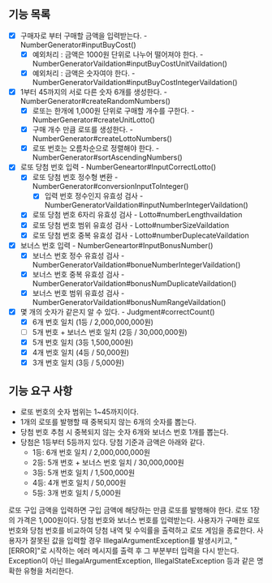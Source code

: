 ## 기능 목록 ##

- [x] 구매자로 부터 구매할 금액을 입력받는다.   - NumberGenerator#inputBuyCost()
    - [x] 예외처리 : 금액은 1000원 단위로 나누어 떨어져야 한다. - NumberGeneratorVaildation#inputBuyCostUnitVaildation()
    - [x] 예외처리 : 금액은 숫자여야 한다. - NumberGeneratorVaildation#inputBuyCostIntegerVaildation()
- [x] 1부터 45까지의 서로 다른 숫자 6개를 생성한다. - NumberGenerator#createRandomNumbers()
    - [x] 로또는 한개에 1,000원 단위로 구매할 개수를 구한다. - NumberGenerator#createUnitLotto()
    - [x] 구매 개수 만큼 로또를 생성한다.  -NumberGenerator#createLottoNumbers()
    - [x] 로또 번호는 오름차순으로 정렬해야 한다.   - NumberGenerator#sortAscendingNumbers()
- [x] 로또 당첨 번호 입력 - NumberGeneartor#InputCorrectLotto()
    - [x] 로또 당첨 번호 정수형 변환 - NumberGenerator#conversionInputToInteger()
        - [x] 입력 번호 정수인지 유효성 검사 - NumberGeneratorVaildation#inputNumberIntegerVaildation()
    - [x] 로또 당첨 번호 6자리 유효성 검사 - Lotto#numberLengthvaildation
    - [x] 로또 당첨 번호 범위 유효성 검사 - Lotto#numberSizeVaildation
    - [x] 로또 당첨 번호 중복 유효성 검사 - Lotto#numberDuplecateVaildation
- [x] 보너스 번호 입력 - NumberGeneartor#InputBonusNumber()
    - [x] 보너스 번호 정수 유효성 검사 - NumberGeneratorVaildation#bonueNumberIntegerVaildation()
    - [x] 보너스 번호 중복 유효성 검사 - NumberGeneratorVaildation#bonusNumDuplicateVaildation()
    - [x] 보너스 번호 범위 유효성 검사 - NumberGeneratorVaildation#bonusNumRangeVaildation()
- [x] 몇 개의 숫자가 같은지 알 수 있다. - Judgment#correctCount()
    - [x] 6개 번호 일치 (1등 / 2,000,000,000원)
    - [ ] 5개 번호 + 보너스 번호 일치 (2등 / 30,000,000원)
    - [x] 5개 번호 일치 (3등 1,500,000원)
    - [x] 4개 번호 일치 (4등 / 50,000원)
    - [x] 3개 번호 일치 (3등 / 5,000원)

## 기능 요구 사항 ##

- 로또 번호의 숫자 범위는 1~45까지이다.
- 1개의 로또를 발행할 때 중복되지 않는 6개의 숫자를 뽑는다.
- 당첨 번호 추첨 시 중복되지 않는 숫자 6개와 보너스 번호 1개를 뽑는다.
- 당첨은 1등부터 5등까지 있다. 당첨 기준과 금액은 아래와 같다.
    - 1등: 6개 번호 일치 / 2,000,000,000원
    - 2등: 5개 번호 + 보너스 번호 일치 / 30,000,000원
    - 3등: 5개 번호 일치 / 1,500,000원
    - 4등: 4개 번호 일치 / 50,000원
    - 5등: 3개 번호 일치 / 5,000원

로또 구입 금액을 입력하면 구입 금액에 해당하는 만큼 로또를 발행해야 한다.
로또 1장의 가격은 1,000원이다.
당첨 번호와 보너스 번호를 입력받는다.
사용자가 구매한 로또 번호와 당첨 번호를 비교하여 당첨 내역 및 수익률을 출력하고 로또 게임을 종료한다.
사용자가 잘못된 값을 입력할 경우 IllegalArgumentException를 발생시키고, "[ERROR]"로 시작하는 에러 메시지를 출력 후 그 부분부터 입력을 다시 받는다.
Exception이 아닌 IllegalArgumentException, IllegalStateException 등과 같은 명확한 유형을 처리한다.